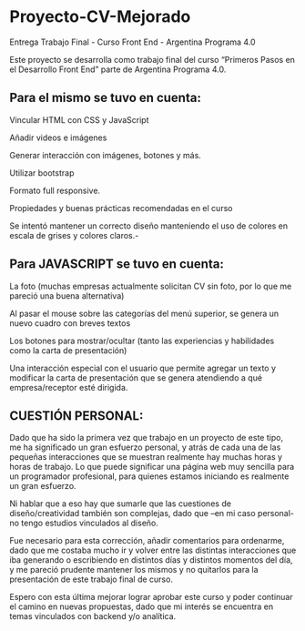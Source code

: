 # Proyecto-CV-Mejorado
Entrega Trabajo Final - Curso Front End - Argentina Programa 4.0



Este proyecto se desarrolla como trabajo final del curso “Primeros Pasos en el Desarrollo Front End” parte de Argentina Programa 4.0.

<h2> Para el mismo se tuvo en cuenta: </h2> 
<p>Vincular HTML con CSS y JavaScript</p>
<p>Añadir videos e imágenes</p>
<p>Generar interacción con imágenes, botones y más. </p>
<p>Utilizar bootstrap</p>
<p>Formato full responsive.</p>
<p>Propiedades y buenas prácticas recomendadas en el curso</p>
</p>Se intentó mantener un correcto diseño manteniendo el uso de colores en escala de grises y colores claros.-


<h2> Para JAVASCRIPT se tuvo en cuenta: </h2> 

<p>La foto (muchas empresas actualmente solicitan CV sin foto, por lo que me pareció una buena alternativa)</p>
<p>Al pasar el mouse sobre las categorías del menú superior, se genera un nuevo cuadro con breves textos</p>
<p>Los botones para mostrar/ocultar (tanto las experiencias y habilidades como la carta de presentación)</p>
<p>Una interacción especial con el usuario que permite agregar un texto y modificar la carta de presentación que se genera atendiendo a qué empresa/receptor esté dirigida.
</p>
<h2>CUESTIÓN PERSONAL:</h2>
<p>Dado que ha sido la primera vez que trabajo en un proyecto de este tipo, me ha significado un gran esfuerzo personal, y atrás de cada una de las pequeñas interacciones que se muestran realmente hay muchas horas y horas de trabajo. Lo que puede significar una página web muy sencilla para un programador profesional, para quienes estamos iniciando es realmente un gran esfuerzo. </p>
<p>Ni hablar que a eso hay que sumarle que las cuestiones de diseño/creatividad también son complejas, dado que –en mi caso personal- no tengo estudios vinculados al diseño. </p>
<p>Fue necesario para esta corrección, añadir comentarios para ordenarme, dado que me costaba mucho ir y volver entre las distintas interacciones que iba generando o escribiendo en distintos días y distintos momentos del día, y me pareció prudente mantener los mismos y no quitarlos para la presentación de este trabajo final de curso. </p>
<p>Espero con esta última mejorar lograr aprobar este curso y poder continuar el camino en nuevas propuestas, dado que mi interés se encuentra en temas vinculados con backend y/o analítica.</p> 
